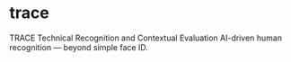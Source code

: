 # trace
TRACE  Technical Recognition and Contextual Evaluation AI-driven human recognition — beyond simple face ID.
